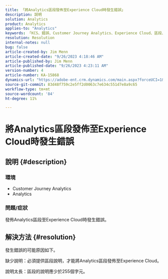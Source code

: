 ```yaml
---
title: 「將Analytics區段發佈至Experience Cloud時發生錯誤」
description: 說明
solution: Analytics
product: Analytics
applies-to: "Analytics"
keywords: 「KCS、錯誤、Customer Journey Analytics、Experience Cloud、區段、發佈」
resolution: Resolution
internal-notes: null
bug: false
article-created-by: Jim Menn
article-created-date: "9/26/2023 4:18:46 AM"
article-published-by: Jim Menn
article-published-date: "9/26/2023 4:23:11 AM"
version-number: 4
article-number: KA-15868
dynamics-url: "https://adobe-ent.crm.dynamics.com/main.aspx?forceUCI=1&pagetype=entityrecord&etn=knowledgearticle&id=0cb090c6-235c-ee11-be6f-6045bd006268"
source-git-commit: 83d48f759c2e5ff2d0063c7e634c551d7e8a9c65
workflow-type: tm+mt
source-wordcount: '84'
ht-degree: 11%

---
```


# 將Analytics區段發佈至Experience Cloud時發生錯誤

## 說明 {#description}


### <b>環境</b>

- Customer Journey Analytics
- Analytics




### <b>問題/症狀</b>

發佈Analytics區段至Experience Cloud時發生錯誤。


## 解決方法 {#resolution}


發生錯誤的可能原因如下。

缺少說明：必須提供區段說明，才能將Analytics區段發佈至Experience Cloud。

說明太長：區段的說明應少於255個字元。


